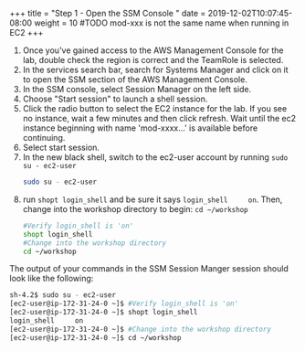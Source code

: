 +++
title = "Step 1 - Open the SSM Console "
date = 2019-12-02T10:07:45-08:00
weight = 10
#TODO mod-xxx is not the same name when running in EC2
+++



1. Once you've gained access to the AWS Management Console for the lab, double check the region is correct and the TeamRole is selected.
1. In the services search bar, search for Systems Manager and click on it to open the SSM section of the AWS Management Console.
1. In the SSM console, select Session Manager on the left side.
1. Choose "Start session" to launch a shell session.
1. Click the radio button to select the EC2 instance for the lab. If you see no instance, wait a few minutes and then click refresh. Wait until the ec2 instance beginning with name 'mod-xxxx...' is available before continuing.
1. Select start session.
1. In the new black shell, switch to the ec2-user account by running ```sudo su - ec2-user```
    ```bash
    sudo su - ec2-user
    ```
1. run ```shopt login_shell``` and be sure it says ```login_shell     on```. Then, change into the workshop directory to begin: ```cd ~/workshop```
   ```bash
   #Verify login_shell is 'on'
   shopt login_shell
   #Change into the workshop directory
   cd ~/workshop
   ```

The output of your commands in the SSM Session Manger session should look like the following:
```bash
sh-4.2$ sudo su - ec2-user
[ec2-user@ip-172-31-24-0 ~]$ #Verify login_shell is 'on'
[ec2-user@ip-172-31-24-0 ~]$ shopt login_shell
login_shell     on
[ec2-user@ip-172-31-24-0 ~]$ #Change into the workshop directory
[ec2-user@ip-172-31-24-0 ~]$ cd ~/workshop
```
